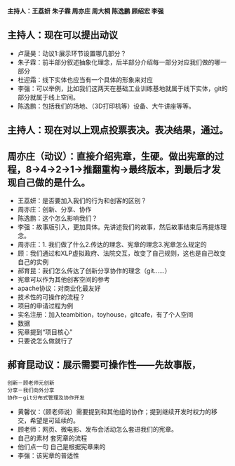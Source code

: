 **主持人：王荔妍**
**朱子霖 周亦庄 周大桐 陈逸鹏 顾绍宏 李强**
## 主持人：现在可以提出动议
- 卢晟昊：动议1:展示环节设置哪几部分？
- 朱子霖：前半部分叙述抽象化理念，后半部分介绍每一部分对应我们做的哪一部分
- 杜迎霜：线下实体也应当有一个具体的形象来对应
- 李强：可以举例，比如我们这两天在基础工业训练基地就属于线下实体，git的部分就属于线上空间。
- 陈逸鹏：包括我们的场地、（3D打印机等）设备、大牛讲座等等。
## 主持人：现在对以上观点投票表决。表决结果，通过。

## 周亦庄（动议）：直接介绍宪章，生硬。做出宪章的过程，8->4->2->1->推翻重构->最终版本，到最后才发现自己做的是什么。
- 王荔妍：是否要加入我们的行为和创客的区别？
- 周亦庄：创新、分享、协作
- 陈逸鹏：这个怎么影响我们？
- 李强：故事版引入，更加具体。先讲述我们的故事，然后故事结束后再提炼理念。
- 周亦庄：1. 我们做了什么2.传达的理念、宪章的理念3.宪章怎么规定的
- 顾：我们通过和XLP虚拟政府、法院交互，改变了自己规则，这也是自己改变自己的实例
- 郝育昆：我们怎么传达了创新分享协作的理念（git……）
- 宪章可以作为其他创客空间的参考
- apache协议：对商业化最友好
- 技术性的可操作的流程？
- 项目的申请过程为例
- 实名注册：加入teambition，toyhouse，gitcafe，有了个人空间
- 数据
- 宪章提到“项目核心”
- 只要说怎么做就行了
## 郝育昆动议：展示需要可操作性——先故事版，
    创新－顾老师元创新
    分享－我们向外分享
    协作－git分布式管理及协作开发
- 黄馨仪：（顾老师说）需要提到和其他组的协作；提到继续开发时权力的移交，希望是可延续的。
- 顾老师：网页、微电影、发布会活动怎么套进我们的宪章。
- 自己的素材 套宪章的流程
- 他们点一句 自己是根据宪章来的
- 李强：该宪章的普适性
